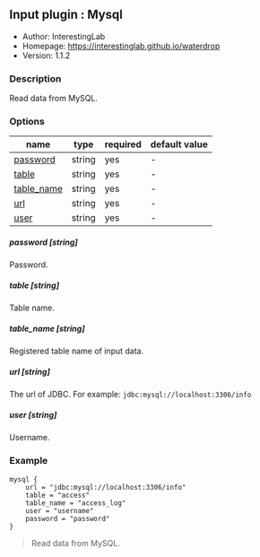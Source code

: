 ## Input plugin : Mysql

* Author: InterestingLab
* Homepage: https://interestinglab.github.io/waterdrop
* Version: 1.1.2

### Description

Read data from MySQL.

### Options

| name | type | required | default value |
| --- | --- | --- | --- |
| [password](#password-string) | string | yes | - |
| [table](#table-string) | string | yes | - |
| [table_name](#table_name-string) | string | yes | - |
| [url](#url-string) | string | yes | - |
| [user](#user-string) | string | yes | - |


##### password [string]

Password.

##### table [string]

Table name.


##### table_name [string]

Registered table name of input data.


##### url [string]

The url of JDBC. For example: `jdbc:mysql://localhost:3306/info`


##### user [string]

Username.


### Example

```
mysql {
    url = "jdbc:mysql://localhost:3306/info"
    table = "access"
    table_name = "access_log"
    user = "username"
    password = "password"
}
```

> Read data from MySQL.